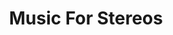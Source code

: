 ---
ee_id_show: '4172'
site: '1'
type: '5'
title: Music For Stereos
url: music-for-stereos
live_url: ''
year: '2010'
venue: Art Institute of Chicago
state_country: Chicago
pitch: Composition for consumer home stereos, and CD’s. :/
ps: Stressful! ...
imgs: MusicForStereos-2010-025-performance-chicago-9-database-TR.jpg,MusicForStereos-2010-025-performance-chicago-12-database-TR.jpg,MusicForStereos-2010-025-performance-chicago-5-database-TR.jpg,MusicForStereos-2010-025-performance-chicago-13-database-TR.jpg
things: "[4196] [2010-025-music-for-stereos] 2010-025 Music For Stereos"
layout: shows
---